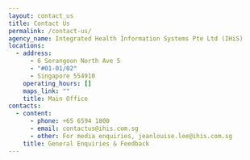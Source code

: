 ```yaml
---
layout: contact_us
title: Contact Us
permalink: /contact-us/
agency_name: Integrated Health Information Systems Pte Ltd (IHiS)
locations:
  - address:
      - ​​​​​​6 Serangoon North Ave 5
      - "#01-01/02"
      - Singapore 554910
    operating_hours: []
    maps_link: ""
    title: Main Office
contacts:
  - content:
      - phone: +65 6594 1800
      - email: contactus@ihis.com.sg
      - other: For media enquiries, jeanlouise.lee@ihis.com.sg
    title: General Enquiries & Feedback
---
```

